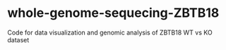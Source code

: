 # whole-genome-sequecing-ZBTB18
Code for data visualization and genomic analysis of ZBTB18 WT vs KO dataset
